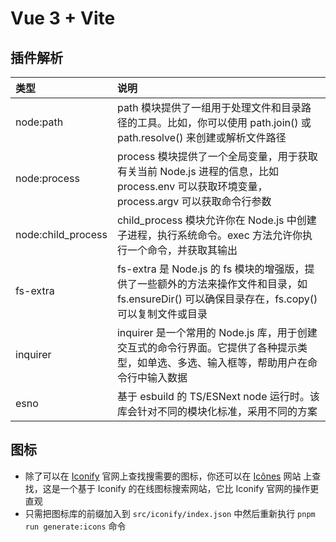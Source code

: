 # Vue 3 + Vite

## 插件解析

| 类型               | 说明                                                                                                                                           |
| :----------------- | :--------------------------------------------------------------------------------------------------------------------------------------------- |
| node:path          | path 模块提供了一组用于处理文件和目录路径的工具。比如，你可以使用 path.join() 或 path.resolve() 来创建或解析文件路径                           |
| node:process       | process 模块提供了一个全局变量，用于获取有关当前 Node.js 进程的信息，比如 process.env 可以获取环境变量，process.argv 可以获取命令行参数        |
| node:child_process | child_process 模块允许你在 Node.js 中创建子进程，执行系统命令。exec 方法允许你执行一个命令，并获取其输出                                       |
| fs-extra           | fs-extra 是 Node.js 的 fs 模块的增强版，提供了一些额外的方法来操作文件和目录，如 fs.ensureDir() 可以确保目录存在，fs.copy() 可以复制文件或目录 |
| inquirer           | inquirer 是一个常用的 Node.js 库，用于创建交互式的命令行界面。它提供了各种提示类型，如单选、多选、输入框等，帮助用户在命令行中输入数据         |
| esno               | 基于 esbuild 的 TS/ESNext node 运行时。该库会针对不同的模块化标准，采用不同的方案                                                              |

## 图标

-   除了可以在 [Iconify](https://github.com/iconify/iconify) 官网上查找搜需要的图标，你还可以在 [Icônes](https://icones.js.org/) 网站 上查找，这是一个基于 Iconify 的在线图标搜索网站，它比 Iconify 官网的操作更直观
-   只需把图标库的前缀加入到 `src/iconify/index.json` 中然后重新执行 `pnpm run generate:icons` 命令
